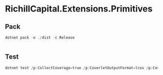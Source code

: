 # RichillCapital.Extensions.Primitives

## Pack

```powershell
dotnet pack -o ./dist -c Release
```

```powershell
```

## Test

```powershell
dotnet test /p:CollectCoverage=true /p:CoverletOutputFormat=lcov /p:CoverletOutput=../../coverage/lcov.info -- MSTest.Parallelize.Workers=5
```
